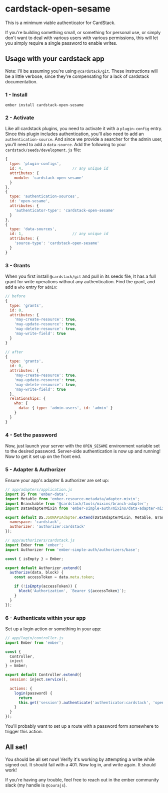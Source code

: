 # cardstack-open-sesame

This is a minimum viable authenticator for CardStack.

If you're building something small, or something for personal use, or
simply don't want to deal with various users with various permissions,
this will let you simply require a single password to enable writes.

## Usage with your cardstack app

Note: I'll be assuming you're using `@cardstack/git`. These instructions
will be a little verbose, since they're compensating for a lack of
cardstack documentation.

### 1 - Install

```
ember install cardstack-open-sesame
```

### 2 - Activate

Like all cardstack plugins, you need to activate it with a
`plugin-config` entry. Since this plugin includes authentication, you'll
also need to add an `authentication-source`. And since we provide a
searcher for the admin user, you'll need to add a `data-source`. Add the
following to your `cardstack/seeds/development.js` file:

```js
{
  type: 'plugin-configs',
  id: 4,                      // any unique id
  attributes: {
    module: 'cardstack-open-sesame'
  }
},
{
  type: 'authentication-sources',
  id: 'open-sesame',
  attributes: {
    'authenticator-type': 'cardstack-open-sesame'
  }
},
{
  type: 'data-sources',
  id: 1,                      // any unique id
  attributes: {
    'source-type': 'cardstack-open-sesame'
  }
}
```

### 3 - Grants

When you first install `@cardstack/git` and pull in its seeds file, It
has a full grant for write operations without any authentication. Find
the grant, and add a `who` entry for `admin`:

```js
// before
{
  type: 'grants',
  id: 0,
  attributes: {
    'may-create-resource': true,
    'may-update-resource': true,
    'may-delete-resource': true,
    'may-write-field': true
  }
}
```

```js
// after
{
  type: 'grants',
  id: 0,
  attributes: {
    'may-create-resource': true,
    'may-update-resource': true,
    'may-delete-resource': true,
    'may-write-field': true
  },
  relationships: {
    who: {
      data: { type: 'admin-users', id: 'admin' }
    }
  }
}
```

### 4 - Set the password

Now, just launch your server with the `OPEN_SESAME` environment variable
set to the desired password. Server-side authentication is now up and
running! Now to get it set up on the front end.


### 5 - Adapter & Authorizer

Ensure your app's adapter & authorizer are set up:

```js
// app/adapters/application.js
import DS from 'ember-data';
import Metable from 'ember-resource-metadata/adapter-mixin';
import Branchable from '@cardstack/tools/mixins/branch-adapter';
import DataAdapterMixin from 'ember-simple-auth/mixins/data-adapter-mixin';

export default DS.JSONAPIAdapter.extend(DataAdapterMixin, Metable, Branchable, {
  namespace: 'cardstack',
  authorizer: 'authorizer:cardstack'
});
```

```js
// app/authorizers/cardstack.js
import Ember from 'ember';
import Authorizer from 'ember-simple-auth/authorizers/base';

const { isEmpty } = Ember;

export default Authorizer.extend({
  authorize(data, block) {
    const accessToken = data.meta.token;

    if (!isEmpty(accessToken)) {
      block('Authorization', `Bearer ${accessToken}`);
    }
  }
});
```

### 6 - Authenticate within your app

Set up a login action or something in your app:

```js
// app/login/controller.js
import Ember from 'ember';

const {
  Controller,
  inject
} = Ember;

export default Controller.extend({
  session: inject.service(),

  actions: {
    login(password) {
      return
      this.get('session').authenticate('authenticator:cardstack', 'open-sesame', { password });
    }
  }
});
```

You'll probably want to set up a route with a password form somewhere to
trigger this action. 

## All set!
You should be all set now! Verify it's working by attempting a write
while signed out. It should fail with a 401. Now log in, and write
again. It should work!

If you're having any trouble, feel free to reach out in the ember
community slack (my handle is `@courajs`).
